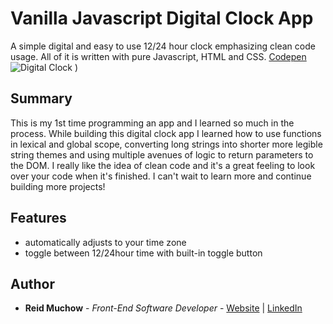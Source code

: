 # Vanilla Javascript Digital Clock App

A simple digital and easy to use 12/24 hour clock emphasizing clean code usage.  All of it is written with pure Javascript, HTML and CSS.
[Codepen](https://codepen.io/reid-muchow/pen/yLyJyzd)
![Digital Clock](https://github.com/ram071985/digital-clock-app/blob/master/Screen%20Shot%202019-12-09%20at%208.08.12%20PM.png)
)
## Summary

This is my 1st time programming an app and I learned so much in the process.  While building this digital clock app I learned how to use functions in lexical and global scope, converting long strings into shorter more legible string themes and using multiple avenues of logic to return parameters to the DOM.  I really like the idea of clean code and it's a great feeling to look over your code when it's finished.  I can't wait to learn more and continue building more projects!

## Features

- automatically adjusts to your time zone
- toggle between 12/24hour time with built-in toggle button

## Author 

* **Reid Muchow** - *Front-End Software Developer* - [Website](https://www.reidmuchow.com) | [LinkedIn](https://www.linkedin.com/in/reidmuchow/)





